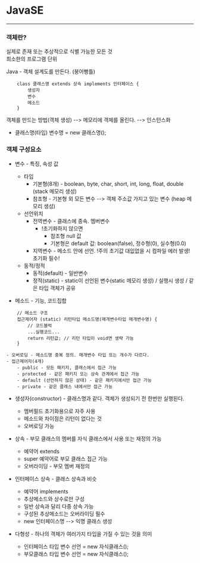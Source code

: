 # JavaSE

***

### 객체란?   
실제로 존재 또는 추상적으로 식별 가능한 모든 것   
최소한의 프로그램 단위   
	
Java - 객체 설계도를 만든다. (붕어빵틀)   
```
	class 클래스명 extends 상속 implements 인터페이스 {
		생성자
		변수
		메소드
	}
```
객체를 만드는 방법(객체 생성) --> 메모리에 객체를 올린다. --> 인스턴스화   
* 클래스명(타입) 변수명 = new 클래스명();   
	
### 객체 구성요소
- 변수 - 특징, 속성 값   
	- 타입
		- 기본형(8개) - boolean, byte, char, short, int, long, float, double (stack 메모리 생성)
		- 참조형 - 기본형 외 모든 변수 --> 객체 주소값 가지고 있는 변수 (heap 메모리 생성)
	- 선언위치
		- 전역변수 - 클래스에 종속. 멤버변수
			- !초기화하지 않으면
				- 참조형 null 값
				- 기본형은 default 값: boolean(false), 정수형(0), 실수형(0.0)
		- 지역변수 - 메소드 안에 선언. !주의 초기값 대잆없을 시 컴파일 에러 발생! 초기화 필수!
	- 동적/정적
		- 동적(default) - 일반변수
		- 정적(static) - static이 선언된 변수(static 메모리 생성) / 실행시 생성 / 같은 타입 객체가 공유

- 메소드 - 기능, 코드집합
```
	// 메소드 구조
	접근제어자 (static) 리턴타입 메소드명(매개변수타입 매개변수명) {
		// 코드블럭
		...실행코드...
		return 리턴값; // 리턴 타입이 void면 생략 가능
	}
```
	- 오버로딩 - 메소드명 중복 정의. 매개변수 타입 또는 개수가 다르다.   
	- 접근제어자(4개)   
		- public - 모든 패키지, 클래스에서 접근 가능   
		- protected - 같은 패키지 또는 상속 관계에서 접근 가능   
		- default (선언하지 않은 상태) - 같은 패키지에서만 접근 가능   
		- private - 같은 클래스 내에서만 접근 가능   
		
- 생성자(constructor) - 클래스명과 같다. 객체가 생성되기 전 한번만 실행된다.
	- 멤버필드 초기화용으로 자주 사용
	- 메소드와 차이점은 리턴이 없다는 것
	- 오버로딩 가능
	
- 상속 - 부모 클래스의 멤버를 자식 클래스에서 사용 또는 재정의 가능
	- 예약어 extends
	- super 예약어로 부모 클래스 접근 가능
	- 오버라이딩 - 부모 멤버 재정의
	
- 인터페이스 상속 - 클래스 상속과 비슷
	- 예약어 implements
	- 추상메소드와 상수로만 구성
	- 일반 상속과 달리 다중 상속 가능
	- 구성된 추상메소드는 오버라이딩 필수
	- new 인터페이스명 --> 익명 클래스 생성
	
- 다형성 - 하나의 객체가 여러가지 타입을 가질 수 있는 것을 의미
	- 인터페이스 타입 변수 선언 = new 자식클래스();
	- 부모클래스 타입 변수 선언 = new 자식클래스();
